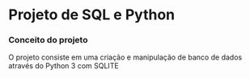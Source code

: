 # Projeto de SQL e Python

### Conceito do projeto

O projeto consiste em uma criação e manipulação de banco de dados através do Python 3 com SQLITE

